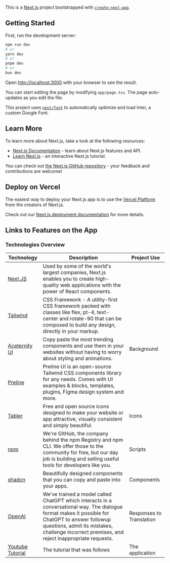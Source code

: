 This is a [Next.js](https://nextjs.org/) project bootstrapped with [`create-next-app`](https://github.com/vercel/next.js/tree/canary/packages/create-next-app).

## Getting Started

First, run the development server:

```bash
npm run dev
# or
yarn dev
# or
pnpm dev
# or
bun dev
```

Open [http://localhost:3000](http://localhost:3000) with your browser to see the result.

You can start editing the page by modifying `app/page.tsx`. The page auto-updates as you edit the file.

This project uses [`next/font`](https://nextjs.org/docs/basic-features/font-optimization) to automatically optimize and load Inter, a custom Google Font.

## Learn More

To learn more about Next.js, take a look at the following resources:

- [Next.js Documentation](https://nextjs.org/docs) - learn about Next.js features and API.
- [Learn Next.js](https://nextjs.org/learn) - an interactive Next.js tutorial.

You can check out [the Next.js GitHub repository](https://github.com/vercel/next.js/) - your feedback and contributions are welcome!

## Deploy on Vercel

The easiest way to deploy your Next.js app is to use the [Vercel Platform](https://vercel.com/new?utm_medium=default-template&filter=next.js&utm_source=create-next-app&utm_campaign=create-next-app-readme) from the creators of Next.js.

Check out our [Next.js deployment documentation](https://nextjs.org/docs/deployment) for more details.

## Links to Features on the App

### Technologies Overview

| **Technology**  | **Description**  | **Project Use** 
|-----------------|-----------------------------------------------------------------------------------------------------------|-----------------------------------------------------|
| [Next.JS](https://nextjs.org/)     | Used by some of the world's largest companies, Next.js enables you to create high-quality web applications with the power of React components. |
[Tailwind](https://tailwindcss.com/docs/guides/nextjs)    | CSS Framework - A utility-first CSS framework packed with classes like flex, pt-4, text-center and rotate-90 that can be composed to build any design, directly in your markup.|
[Aceternity UI](https://ui.aceternity.com/components/grid-and-dot-backgrounds) | Copy paste the most trending components and use them in your websites without having to worry about styling and animations. | Background |
[Preline](https://preline.co/docs/index.html) | Preline UI is an open-source Tailwind CSS components library for any needs. Comes with UI examples & blocks, templates, plugins, Figma design system and more. |  |
[Tabler](https://tabler.io/icons) | Free and open source icons designed to make your website or app attractive, visually consistent and simply beautiful. | Icons |
[npm](https://www.npmjs.com/) | We're GitHub, the company behind the npm Registry and npm CLI. We offer those to the community for free, but our day job is building and selling useful tools for developers like you. | Scripts |
[shadcn](https://shadcn.com/docs/components) | Beautifully designed components that you can copy and paste into your apps. | Components |
[OpenAI](https://openai.com/index/chatgpt/) | We’ve trained a model called ChatGPT which interacts in a conversational way. The dialogue format makes it possible for ChatGPT to answer followup questions, admit its mistakes, challenge incorrect premises, and reject inappropriate requests. | Responses to Translation |
[Youtube Tutorial](https://youtu.be/dGHFV_RMGag?si=vx_c3rLvEvaJNH7d) | The tutorial that was follows | The application
